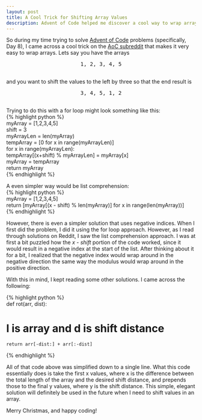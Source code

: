 ```yaml
---
layout: post
title: A Cool Trick for Shifting Array Values
description: Advent of Code helped me discover a cool way to wrap arrays
---
```


So during my time trying to solve [Advent of Code]("https://www.adventofcode.com/2016") problems (specifically, Day 8), I came across a cool trick on the [AoC subreddit]("https://www.reddit.com/r/adventofcode/comments/5h52ro/2016_day_8_solutions/") that makes it very easy to wrap arrays. Lets say you have the arrays
<pre>
<center>1, 2, 3, 4, 5</center>
</pre>
and you want to shift the values to the left by three so that the end result is
<pre>
<center>3, 4, 5, 1, 2</center>
</pre>
Trying to do this with a for loop might look something like this:  
{% highlight python %}     
myArray = [1,2,3,4,5]  
shift = 3  
myArrayLen = len(myArray)  
tempArray = [0 for x in range(myArrayLen)]  
for x in range(myArrayLen):  
    tempArray[(x+shift) % myArrayLen] = myArray[x]  
myArray = tempArray  
return myArray  
{% endhighlight %}

A even simpler way would be list comprehension:  
{% highlight python %}    
myArray = [1,2,3,4,5]  
return [myArray[(x - shift) % len(myArray)] for x in range(len(myArray))]  
{% endhighlight %}  

However, there is even a simpler solution that uses negative indices. When I first did the problem, I did it using the for loop approach. However, as I read through solutions on Reddit, I saw the list comprehension approach. I was at first a bit puzzled how the _x - shift_ portion of the code worked, since it would result in a negative index at the start of the list. After thinking about it for a bit, I realized that the negative index would wrap around in the negative direction the same way the modulus would wrap around in the positive direction.

With this in mind, I kept reading some other solutions. I came across the following:

{% highlight python %}  
def rot(arr, dist): 
# l is array and d is shift distance 
    return arr[-dist:] + arr[:-dist]  
{% endhighlight %}  

All of that code above was simplified down to a single line. What this code essentially does is take the first x values, where x is the difference between the total length of the array and the desired shift distance, and prepends those to the final y values, where y is the shift distance. This simple, elegant solution will definitely be used in the future when I need to shift values in an array.

Merry Christmas, and happy coding!